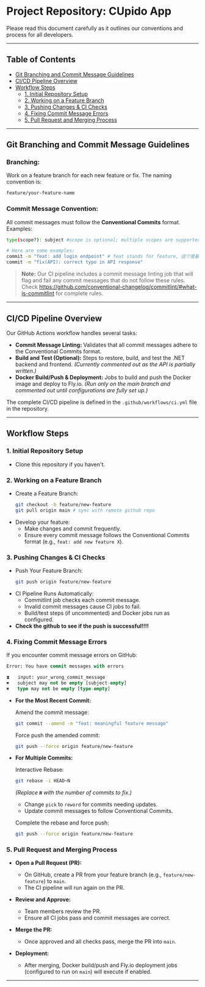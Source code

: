 # Project Repository: CUpido App

 Please read this document carefully as it outlines our conventions and process for all developers.

---

## Table of Contents

- [Git Branching and Commit Message Guidelines](#git-branching-and-commit-message-guidelines)
- [CI/CD Pipeline Overview](#cicd-pipeline-overview)
- [Workflow Steps](#workflow-steps)
  - [1. Initial Repository Setup](#1-initial-repository-setup)
  - [2. Working on a Feature Branch](#2-working-on-a-feature-branch)
  - [3. Pushing Changes & CI Checks](#3-pushing-changes--ci-checks)
  - [4. Fixing Commit Message Errors](#4-fixing-commit-message-errors)
  - [5. Pull Request and Merging Process](#5-pull-request-and-merging-process)
---


## Git Branching and Commit Message Guidelines

### Branching:

Work on a feature branch for each new feature or fix. The naming convention is:

```bash
feature/your-feature-name
```

### Commit Message Convention:

All commit messages must follow the **Conventional Commits** format. Examples:

```bash
type(scope?): subject #scope is optional; multiple scopes are supported (current delimiter options: "/", "\" and ",")

# Here are some examples:
commit -m "feat: add login endpoint" # feat stands for feature, 这个是最常用的
commit -m "fix(API): correct typo in API response"
```

> **Note:** Our CI pipeline includes a commit message linting job that will flag and fail any commit messages that do not follow these rules. Check https://github.com/conventional-changelog/commitlint/#what-is-commitlint for complete rules.

---

## CI/CD Pipeline Overview

Our GitHub Actions workflow handles several tasks:

- **Commit Message Linting:** Validates that all commit messages adhere to the Conventional Commits format.
- **Build and Test (Optional):** Steps to restore, build, and test the .NET backend and frontend. *(Currently commented out as the API is partially written.)*
- **Docker Build/Push & Deployment:** Jobs to build and push the Docker image and deploy to Fly.io. *(Run only on the main branch and commented out until configurations are fully set up.)*

The complete CI/CD pipeline is defined in the `.github/workflows/ci.yml` file in the repository.

---

## Workflow Steps

### 1. Initial Repository Setup

- Clone this repository if you haven't.

### 2. Working on a Feature Branch

- Create a Feature Branch:
  ```bash
  git checkout -b feature/new-feature
  git pull origin main # sync with remote github repo
  ```
- Develop your feature:
  - Make changes and commit frequently.
  - Ensure every commit message follows the Conventional Commits format (e.g., `feat: add new feature X`).

### 3. Pushing Changes & CI Checks

- Push Your Feature Branch:
  ```bash
  git push origin feature/new-feature
  ```
- CI Pipeline Runs Automatically:
  - Commitlint job checks each commit message.
  - Invalid commit messages cause CI jobs to fail.
  - Build/test steps (if uncommented) and Docker jobs run as configured.
- **Check the github to see if the push is successful!!!!**

### 4. Fixing Commit Message Errors

If you encounter commit message errors on GitHub:

```sql
Error: You have commit messages with errors

⧗   input: your_wrong_commit_message
✖   subject may not be empty [subject-empty]
✖   type may not be empty [type-empty]
```

- **For the Most Recent Commit:**

  Amend the commit message:

  ```bash
  git commit --amend -m "feat: meaningful feature message"
  ```

  Force push the amended commit:

  ```bash
  git push --force origin feature/new-feature
  ```

- **For Multiple Commits:**

  Interactive Rebase:

  ```bash
  git rebase -i HEAD~N
  ```

  *(Replace **`N`** with the number of commits to fix.)*

  - Change `pick` to `reword` for commits needing updates.
  - Update commit messages to follow Conventional Commits.

  Complete the rebase and force push:

  ```bash
  git push --force origin feature/new-feature
  ```

### 5. Pull Request and Merging Process

- **Open a Pull Request (PR):**

  - On GitHub, create a PR from your feature branch (e.g., `feature/new-feature`) to `main`.
  - The CI pipeline will run again on the PR.

- **Review and Approve:**

  - Team members review the PR.
  - Ensure all CI jobs pass and commit messages are correct.

- **Merge the PR:**

  - Once approved and all checks pass, merge the PR into `main`.

- **Deployment:**

  - After merging, Docker build/push and Fly.io deployment jobs (configured to run on `main`) will execute if enabled.

---


